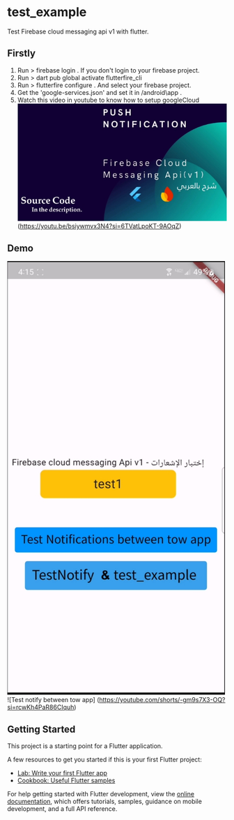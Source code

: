 # test_example

Test Firebase cloud messaging api v1 with flutter.
## Firstly
1. Run > firebase login . If you don't login to your firebase project.
2. Run > dart pub global activate flutterfire_cli
3. Run > flutterfire configure . And select your firebase project.
4. Get the 'google-services.json' and set it in <your-project-name>/android\app .
5. Watch this video in youtube to know how to setup googleCloud ![Explanation](./video_img_git.jpg)(https://youtu.be/bsiywmvx3N4?si=6TVatLpoKT-9AOqZ)
## Demo
![Test](./test_img.jpg)
![Test notify between tow app]
(https://youtube.com/shorts/-gm9s7X3-OQ?si=rcwKh4PaR86CIquh)
## Getting Started

This project is a starting point for a Flutter application.

A few resources to get you started if this is your first Flutter project:

- [Lab: Write your first Flutter app](https://docs.flutter.dev/get-started/codelab)
- [Cookbook: Useful Flutter samples](https://docs.flutter.dev/cookbook)

For help getting started with Flutter development, view the
[online documentation](https://docs.flutter.dev/), which offers tutorials,
samples, guidance on mobile development, and a full API reference.
